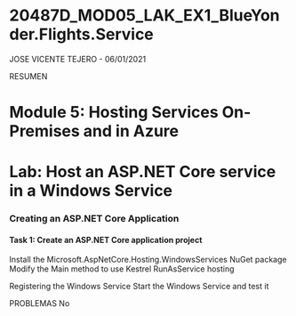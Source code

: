 # 20487D_MOD05_LAK_EX1_BlueYonder.Flights.Service

JOSE VICENTE TEJERO - 06/01/2021

RESUMEN
# Module 5: Hosting Services On-Premises and in Azure
# Lab: Host an ASP.NET Core service in a Windows Service
### Creating an ASP.NET Core Application
#### Task 1: Create an ASP.NET Core application project
Install the Microsoft.AspNetCore.Hosting.WindowsServices NuGet package
Modify the Main method to use Kestrel RunAsService hosting

Registering the Windows Service
Start the Windows Service and test it


PROBLEMAS
No

